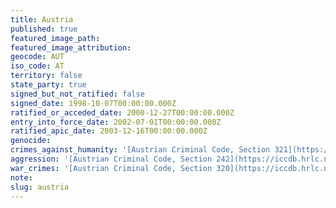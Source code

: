 ```yaml
---
title: Austria
published: true
featured_image_path:
featured_image_attribution:
geocode: AUT
iso_code: AT
territory: false
state_party: true
signed_but_not_ratified: false
signed_date: 1998-10-07T00:00:00.000Z
ratified_or_acceded_date: 2000-12-27T00:00:00.000Z
entry_into_force_date: 2002-07-01T00:00:00.000Z
ratified_apic_date: 2003-12-16T00:00:00.000Z
genocide:
crimes_against_humanity: '[Austrian Criminal Code, Section 321](https://iccdb.hrlc.net/data/doc/112/)'
aggression: '[Austrian Criminal Code, Section 242](https://iccdb.hrlc.net/data/doc/112/)'
war_crimes: '[Austrian Criminal Code, Section 320](https://iccdb.hrlc.net/data/doc/112/)'
note:
slug: austria
---
```



